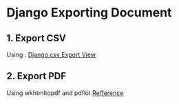# Django Exporting Document

## 1. Export CSV
Using :  [Django csv Export View](https://pypi.org/project/django-csv-export-view/)


## 2. Export PDF
Using wkhtmltopdf and pdfkit [Refference](https://www.letscodemore.com/blog/convert-html-to-pdf-in-django-and-python-using-wkhtmltopdf/)

